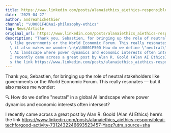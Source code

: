 ```yaml
---
title: https://www.linkedin.com/posts/alanaiethics_aiethics-responsibleai-techforgood-activity-7312432246693523457-Yaoz?utm_source=share&utm_medium=member_desktop&rcm=ACoAABVt0CABILqZAs_8HVxmz5LscYHcSPweDSY,
date: '2025-04-27'
author: andreahickethier
channel: "\U0001F4DAai-philosophy-ethics"
tag: News/Article
original_url: https://www.linkedin.com/posts/alanaiethics_aiethics-responsibleai-techforgood-activity-7312432246693523457-Yaoz?utm_source=share&utm_medium=member_desktop&rcm=ACoAABVt0CABILqZAs_8HVxmz5LscYHcSPweDSY,
description: "Thank you, Sebastien, for bringing up the role of neutral stakeholders\
  \ like governments or the World Economic Forum. This really resonates \u2014 but\
  \ it also makes me wonder:\n\n\U0001F50D How do we define \"neutral\" in a global\
  \ AI landscape where power dynamics and economic interests often intersect?\n\n\
  I recently came across a great post by Alan R. Goold (Alan AI Ethics) here\u2019\
  s the link https://www.linkedin.com/posts/alanaiethics_aiethics-responsibleai-techforgood-activity-7312432246693523457-Yaoz?utm_source=sha"
---
```


Thank you, Sebastien, for bringing up the role of neutral stakeholders like governments or the World Economic Forum. This really resonates — but it also makes me wonder:

🔍 How do we define "neutral" in a global AI landscape where power dynamics and economic interests often intersect?

I recently came across a great post by Alan R. Goold (Alan AI Ethics) here’s the link https://www.linkedin.com/posts/alanaiethics_aiethics-responsibleai-techforgood-activity-7312432246693523457-Yaoz?utm_source=sha